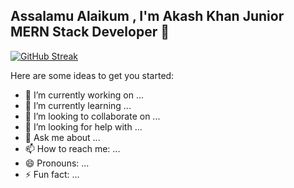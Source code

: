 ## Assalamu Alaikum , I'm Akash Khan Junior MERN Stack Developer 👋

[![GitHub Streak](https://github-readme-streak-stats.herokuapp.com?user=akash-khan-311&theme=terafox&hide_border=true&border_radius=5.4&date_format=M%20j%5B%2C%20Y%5D)](https://git.io/streak-stats)

Here are some ideas to get you started:

- 🔭 I’m currently working on ...
- 🌱 I’m currently learning ...
- 👯 I’m looking to collaborate on ...
- 🤔 I’m looking for help with ...
- 💬 Ask me about ...
- 📫 How to reach me: ...
- 😄 Pronouns: ...
- ⚡ Fun fact: ...

